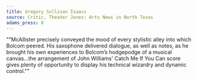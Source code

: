 ```yaml
---
title: Gregory Sullivan Isaacs
source: Critic, Theater Jones: Arts News in North Texas
adams_press: 0
---
```

""McAllister precisely conveyed the mood of every stylistic alley into which Bolcom peered. His saxophone delivered dialogue, as well as notes, as he brought his own experiences to Bolcom&#8217;s hodgepodge of a musical canvas...the arrangement of John Williams' Catch Me If You Can score gives plenty of opportunity to display his technical wizardry and dynamic control.""